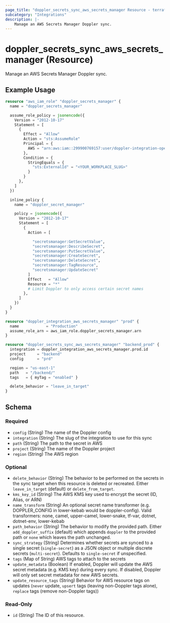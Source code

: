 ```yaml
---
page_title: "doppler_secrets_sync_aws_secrets_manager Resource - terraform-provider-doppler"
subcategory: "Integrations"
description: |-
	Manage an AWS Secrets Manager Doppler sync.
---
```


# doppler_secrets_sync_aws_secrets_manager (Resource)

Manage an AWS Secrets Manager Doppler sync.

## Example Usage

```terraform
resource "aws_iam_role" "doppler_secrets_manager" {
  name = "doppler_secrets_manager"

  assume_role_policy = jsonencode({
    Version = "2012-10-17"
    Statement = [
      {
        Effect = "Allow"
        Action = "sts:AssumeRole"
        Principal = {
          AWS = "arn:aws:iam::299900769157:user/doppler-integration-operator"
        },
        Condition = {
          StringEquals = {
            "sts:ExternalId" = "<YOUR_WORKPLACE_SLUG>"
          }
        }
      },
    ]
  })

  inline_policy {
    name = "doppler_secret_manager"

    policy = jsonencode({
      Version = "2012-10-17"
      Statement = [
        {
          Action = [

            "secretsmanager:GetSecretValue",
            "secretsmanager:DescribeSecret",
            "secretsmanager:PutSecretValue",
            "secretsmanager:CreateSecret",
            "secretsmanager:DeleteSecret",
            "secretsmanager:TagResource",
            "secretsmanager:UpdateSecret"
          ]
          Effect   = "Allow"
          Resource = "*"
          # Limit Doppler to only access certain secret names
        },
      ]
    })
  }
}

resource "doppler_integration_aws_secrets_manager" "prod" {
  name            = "Production"
  assume_role_arn = aws_iam_role.doppler_secrets_manager.arn
}

resource "doppler_secrets_sync_aws_secrets_manager" "backend_prod" {
  integration = doppler_integration_aws_secrets_manager.prod.id
  project     = "backend"
  config      = "prd"

  region = "us-east-1"
  path   = "/backend/"
  tags   = { myTag = "enabled" }

  delete_behavior = "leave_in_target"
}
```

<!-- schema generated by tfplugindocs -->
## Schema

### Required

- `config` (String) The name of the Doppler config
- `integration` (String) The slug of the integration to use for this sync
- `path` (String) The path to the secret in AWS
- `project` (String) The name of the Doppler project
- `region` (String) The AWS region

### Optional

- `delete_behavior` (String) The behavior to be performed on the secrets in the sync target when this resource is deleted or recreated. Either `leave_in_target` (default) or `delete_from_target`.
- `kms_key_id` (String) The AWS KMS key used to encrypt the secret (ID, Alias, or ARN)
- `name_transform` (String) An optional secret name transformer (e.g. DOPPLER_CONFIG in lower-kebab would be doppler-config). Valid transformers: none, camel, upper-camel, lower-snake, tf-var, dotnet, dotnet-env, lower-kebab
- `path_behavior` (String) The behavior to modify the provided path. Either `add_doppler_suffix` (default) which appends `doppler` to the provided path or `none` which leaves the path unchanged.
- `sync_strategy` (String) Determines whether secrets are synced to a single secret (`single-secret`) as a JSON object or multiple discrete secrets (`multi-secret`). Defaults to `single-secret` if unspecified.
- `tags` (Map of String) AWS tags to attach to the secrets
- `update_metadata` (Boolean) If enabled, Doppler will update the AWS secret metadata (e.g. KMS key) during every sync. If disabled, Doppler will only set secret metadata for new AWS secrets.
- `update_resource_tags` (String) Behavior for AWS resource tags on updates (`never` update, `upsert` tags (leaving non-Doppler tags alone), `replace` tags (remove non-Doppler tags))

### Read-Only

- `id` (String) The ID of this resource.
